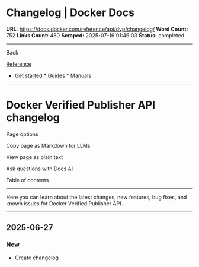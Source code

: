 # Changelog | Docker Docs

**URL:** https://docs.docker.com/reference/api/dvp/changelog/
**Word Count:** 752
**Links Count:** 480
**Scraped:** 2025-07-16 01:46:03
**Status:** completed

---

Back

[Reference](https://docs.docker.com/reference/)

  * [Get started](https://docs.docker.com/get-started/)   * [Guides](https://docs.docker.com/guides/)   * [Manuals](https://docs.docker.com/manuals/)

* * *

# Docker Verified Publisher API changelog

Page options

Copy page as Markdown for LLMs

View page as plain text

Ask questions with Docs AI

Table of contents

* * *

Here you can learn about the latest changes, new features, bug fixes, and known issues for Docker Verified Publisher API.

* * *

## 2025-06-27

### New

  * Create changelog